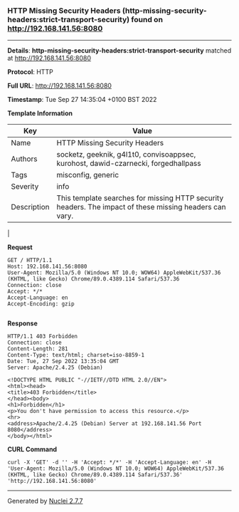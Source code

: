### HTTP Missing Security Headers (http-missing-security-headers:strict-transport-security) found on http://192.168.141.56:8080
---
**Details**: **http-missing-security-headers:strict-transport-security**  matched at http://192.168.141.56:8080

**Protocol**: HTTP

**Full URL**: http://192.168.141.56:8080

**Timestamp**: Tue Sep 27 14:35:04 +0100 BST 2022

**Template Information**

| Key | Value |
|---|---|
| Name | HTTP Missing Security Headers |
| Authors | socketz, geeknik, g4l1t0, convisoappsec, kurohost, dawid-czarnecki, forgedhallpass |
| Tags | misconfig, generic |
| Severity | info |
| Description | This template searches for missing HTTP security headers. The impact of these missing headers can vary.
 |

**Request**
```http
GET / HTTP/1.1
Host: 192.168.141.56:8080
User-Agent: Mozilla/5.0 (Windows NT 10.0; WOW64) AppleWebKit/537.36 (KHTML, like Gecko) Chrome/89.0.4389.114 Safari/537.36
Connection: close
Accept: */*
Accept-Language: en
Accept-Encoding: gzip


```

**Response**
```http
HTTP/1.1 403 Forbidden
Connection: close
Content-Length: 281
Content-Type: text/html; charset=iso-8859-1
Date: Tue, 27 Sep 2022 13:35:04 GMT
Server: Apache/2.4.25 (Debian)

<!DOCTYPE HTML PUBLIC "-//IETF//DTD HTML 2.0//EN">
<html><head>
<title>403 Forbidden</title>
</head><body>
<h1>Forbidden</h1>
<p>You don't have permission to access this resource.</p>
<hr>
<address>Apache/2.4.25 (Debian) Server at 192.168.141.56 Port 8080</address>
</body></html>

```


**CURL Command**
```
curl -X 'GET' -d '' -H 'Accept: */*' -H 'Accept-Language: en' -H 'User-Agent: Mozilla/5.0 (Windows NT 10.0; WOW64) AppleWebKit/537.36 (KHTML, like Gecko) Chrome/89.0.4389.114 Safari/537.36' 'http://192.168.141.56:8080'
```
---
Generated by [Nuclei 2.7.7](https://github.com/projectdiscovery/nuclei)